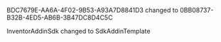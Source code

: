 ﻿BDC7679E-AA6A-4F02-9B53-A93A7D8841D3
changed to 0BB08737-B32B-4ED5-AB6B-3B47DC8D4C5C

InventorAddinSdk changed to SdkAddinTemplate